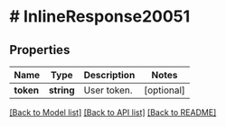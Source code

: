 # # InlineResponse20051

## Properties

Name | Type | Description | Notes
------------ | ------------- | ------------- | -------------
**token** | **string** | User token. | [optional] 

[[Back to Model list]](../../README.md#documentation-for-models) [[Back to API list]](../../README.md#documentation-for-api-endpoints) [[Back to README]](../../README.md)


